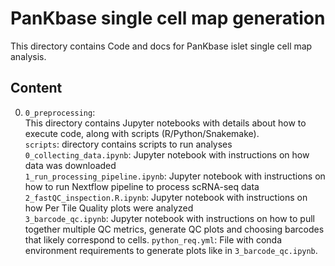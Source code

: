 # PanKbase single cell map generation
This directory contains Code and docs for PanKbase islet single cell map analysis.

## Content
0. `0_preprocessing`: <br>
This directory contains Jupyter notebooks with details about how to execute code, along with scripts (R/Python/Snakemake). <br>
	`scripts`: directory contains scripts to run analyses <br>
	`0_collecting_data.ipynb`: Jupyter notebook with instructions on how data was downloaded <br>
	`1_run_processing_pipeline.ipynb`: Jupyter notebook with instructions on how to run Nextflow pipeline to process scRNA-seq data <br>
	`2_fastQC_inspection.R.ipynb`: Jupyter notebook with instructions on how Per Tile Quality plots were analyzed <br>
	`3_barcode_qc.ipynb`: Jupyter notebook with instructions on how to pull together multiple QC metrics, generate QC plots and choosing barcodes that likely correspond to cells.
	`python_req.yml`: File with conda environment requirements to generate plots like in `3_barcode_qc.ipynb`.
